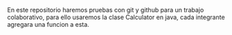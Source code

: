 En este repositorio haremos pruebas con git y github para un trabajo colaborativo, para ello usaremos la clase Calculator en java, cada integrante agregara una funcion a esta.